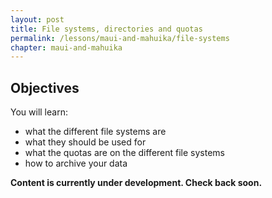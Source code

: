 ```yaml
---
layout: post
title: File systems, directories and quotas
permalink: /lessons/maui-and-mahuika/file-systems
chapter: maui-and-mahuika
---
```


## Objectives

You will learn:

* what the different file systems are
* what they should be used for
* what the quotas are on the different file systems
* how to archive your data


**Content is currently under development. Check back soon.**
